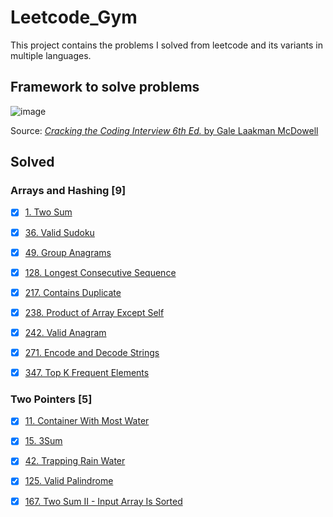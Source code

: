 # Leetcode_Gym

This project contains the problems I solved from leetcode and its variants in multiple languages.

## Framework to solve problems

![image](https://github.com/kevinknights29/Leetcode_Gym/assets/74464814/752b9d0d-ce05-441d-81ec-038a7d49bec2)

Source: [*Cracking the Coding Interview 6th Ed.* by Gale Laakman McDowell](https://amzn.to/4a7D9Ka)

## Solved

### Arrays and Hashing [9]

- [X] [1. Two Sum](./array_and_hashing/1_two_sum/problem.md)

- [X] [36. Valid Sudoku](./array_and_hashing/36_valid_sudoku/problem.md)

- [X] [49. Group Anagrams](./array_and_hashing/49_group_anagrams/problem.md)

- [X] [128. Longest Consecutive Sequence](./array_and_hashing/128_longest_consecutive_sequence/problem.md)

- [X] [217. Contains Duplicate](./array_and_hashing/217_contains_duplicates/problem.md)

- [X] [238. Product of Array Except Self](./array_and_hashing/238_product_of_array_except_self/problem.md)

- [X] [242. Valid Anagram](./array_and_hashing/242_valid_anagram/problem.md)

- [X] [271. Encode and Decode Strings](./array_and_hashing/271_encode_and_decode_strings/problem.md)

- [X] [347. Top K Frequent Elements](./array_and_hashing/347_top_k_frequent_elements/problem.md)

### Two Pointers [5]

- [X] [11. Container With Most Water](./two_pointers/11_container_with_most_water/problem.md)

- [X] [15. 3Sum](./two_pointers/15_3sum/problem.md)

- [X] [42. Trapping Rain Water](./two_pointers/42_trapping_rain_water/problem.md)

- [X] [125. Valid Palindrome](./two_pointers/125_valid_palindrome/problem.md)

- [X] [167. Two Sum II - Input Array Is Sorted](./two_pointers/167_two_sum_II_input_array_is_sorted/problem.md)

